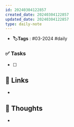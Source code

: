 ```yaml
---
id: 20240304122857
created_date: 20240304122857
updated_date: 20240304122857
type: daily-note
---
```


- **🏷️Tags** : #03-2024 #daily 
### ✅ Tasks
- [ ]  
## 🔗 Links
- 
## 🧠 Thoughts
- 